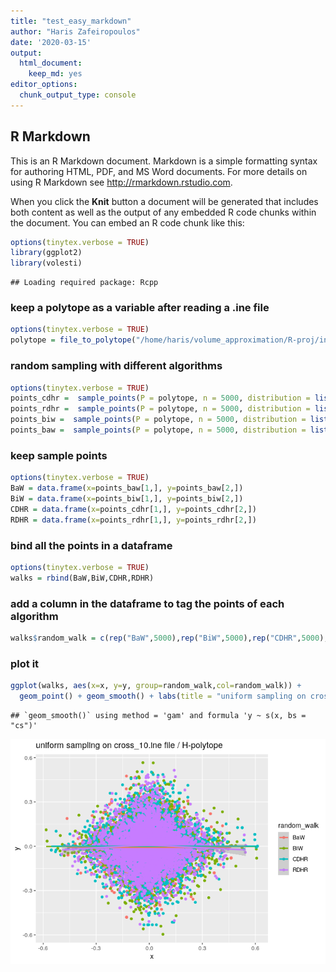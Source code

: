 ```yaml
---
title: "test_easy_markdown"
author: "Haris Zafeiropoulos"
date: '2020-03-15'
output:
  html_document: 
    keep_md: yes
editor_options:
  chunk_output_type: console
---
```




## R Markdown

This is an R Markdown document. Markdown is a simple formatting syntax for authoring HTML, PDF, and MS Word documents. For more details on using R Markdown see <http://rmarkdown.rstudio.com>.

When you click the **Knit** button a document will be generated that includes both content as well as the output of any embedded R code chunks within the document. You can embed an R code chunk like this:


```r
options(tinytex.verbose = TRUE)
library(ggplot2)
library(volesti)
```

```
## Loading required package: Rcpp
```




### keep a polytope as a variable after reading a .ine file 


```r
options(tinytex.verbose = TRUE)
polytope = file_to_polytope("/home/haris/volume_approximation/R-proj/inst/extdata/cross_10.ine")
```



### random sampling with different algorithms 


```r
options(tinytex.verbose = TRUE)
points_cdhr =  sample_points(P = polytope, n = 5000, distribution = list("density" = "uniform"),  random_walk = list("walk"="CDHR"))
points_rdhr =  sample_points(P = polytope, n = 5000, distribution = list("density" = "uniform"),  random_walk = list("walk"="RDHR"))
points_biw =  sample_points(P = polytope, n = 5000, distribution = list("density" = "uniform"),  random_walk = list("walk"="BiW"))
points_baw =  sample_points(P = polytope, n = 5000, distribution = list("density" = "uniform"),  random_walk = list("walk"="BaW"))
```




### keep sample points 


```r
options(tinytex.verbose = TRUE)
BaW = data.frame(x=points_baw[1,], y=points_baw[2,])
BiW = data.frame(x=points_biw[1,], y=points_biw[2,])
CDHR = data.frame(x=points_cdhr[1,], y=points_cdhr[2,])
RDHR = data.frame(x=points_rdhr[1,], y=points_rdhr[2,])
```




### bind all the points in a dataframe

```r
options(tinytex.verbose = TRUE)
walks = rbind(BaW,BiW,CDHR,RDHR)
```





### add a column in the dataframe to tag the points of each algorithm

```r
walks$random_walk = c(rep("BaW",5000),rep("BiW",5000),rep("CDHR",5000),rep("RDHR",5000)) 
```





### plot it 

```r
ggplot(walks, aes(x=x, y=y, group=random_walk,col=random_walk)) + 
  geom_point() + geom_smooth() + labs(title = "uniform sampling on cross_10.ine file / H-polytope")
```

```
## `geom_smooth()` using method = 'gam' and formula 'y ~ s(x, bs = "cs")'
```

![](test_easy_files/figure-html/plot-1.png)<!-- -->

